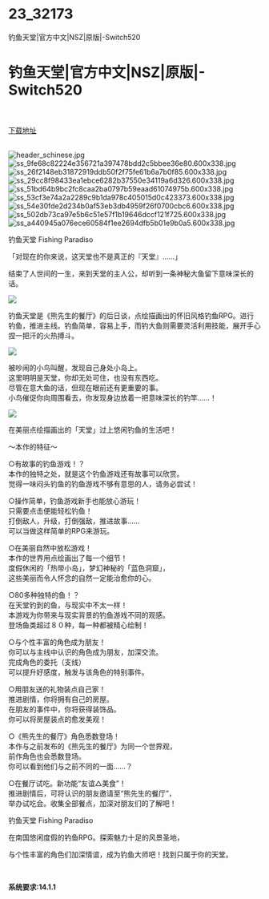 # 23_32173
钓鱼天堂|官方中文|NSZ|原版|-Switch520
# 钓鱼天堂|官方中文|NSZ|原版|-Switch520
 <br/></br>
[下载地址](https://www.switch520.cc/article/32173 "下载地址")
<br/></br>

<p><img title="header_schinese.jpg" src="https://www.switch520.cc/muke_img/2022_06_02_2ab08f95ecf49.jpg" alt="header_schinese.jpg"><br>
<img title="ss_9fe68c82224e356721a397478bdd2c5bbee36e80.600x338.jpg" src="https://www.switch520.cc/muke_img/2022_06_02_4d373dd470caa.jpg" alt="ss_9fe68c82224e356721a397478bdd2c5bbee36e80.600x338.jpg"><br>
<img title="ss_26f2148eb31872919ddb50f2f75fe61b6a7b0f85.600x338.jpg" src="https://www.switch520.cc/muke_img/2022_06_02_5a7a4879a2d15.jpg" alt="ss_26f2148eb31872919ddb50f2f75fe61b6a7b0f85.600x338.jpg"><br>
<img title="ss_29cc8f98433ea1ebce6282b37550e34119a6d326.600x338.jpg" src="https://www.switch520.cc/muke_img/2022_06_02_fc7d16b974326.jpg" alt="ss_29cc8f98433ea1ebce6282b37550e34119a6d326.600x338.jpg"><br>
<img title="ss_51bd64b9bc2fc8caa2ba0797b59eaad61074975b.600x338.jpg" src="https://www.switch520.cc/muke_img/2022_06_02_1d1b1551f4c05.jpg" alt="ss_51bd64b9bc2fc8caa2ba0797b59eaad61074975b.600x338.jpg"><br>
<img title="ss_53cf3e74a2a2289c9b1da978c405015d0c423373.600x338.jpg" src="https://www.switch520.cc/muke_img/2022_06_02_6477677c6ab57.jpg" alt="ss_53cf3e74a2a2289c9b1da978c405015d0c423373.600x338.jpg"><br>
<img title="ss_54e30fde2d234b0af53eb3db4959f26f0700cbc6.600x338.jpg" src="https://www.switch520.cc/muke_img/2022_06_02_d48fdebfd34bf.jpg" alt="ss_54e30fde2d234b0af53eb3db4959f26f0700cbc6.600x338.jpg"><br>
<img title="ss_502db73ca97e5b6c51e57f1b19646dccf121f725.600x338.jpg" src="https://www.switch520.cc/muke_img/2022_06_02_651e9ae1334c2.jpg" alt="ss_502db73ca97e5b6c51e57f1b19646dccf121f725.600x338.jpg"><br>
<img title="ss_a440945a076ece60584f1ee2694dfb5b01e9b0a5.600x338.jpg" src="https://www.switch520.cc/muke_img/2022_06_02_d844aec6040e4.jpg" alt="ss_a440945a076ece60584f1ee2694dfb5b01e9b0a5.600x338.jpg"></p>
<p>钓鱼天堂 Fishing Paradiso</p>
<p>「对现在的你来说，这天堂也不是真正的『天堂』……」</p>
<p>结束了人世间的一生，来到天堂的主人公，却听到一条神秘大鱼留下意味深长的话。</p>
<p><img src="https://cdn.cloudflare.steamstatic.com/steam/apps/1781030/extras/fishing00_wide.gif?t=1654095826"></p>
<p>钓鱼天堂是《熊先生的餐厅》的后日谈，点绘描画出的怀旧风格钓鱼RPG。进行钓鱼，推进主线。钓鱼简单，容易上手，而钓大鱼则需要灵活利用技能，展开手心捏一把汗的火热搏斗。</p>
<p><img src="https://cdn.cloudflare.steamstatic.com/steam/apps/1781030/extras/fishing01_wide.gif?t=1654095826"></p>
<p>被吵闹的小鸟叫醒，发现自己身处小岛上。<br>
这里明明是天堂，你却无处可住，也没有东西吃。<br>
尽管在意大鱼的话，但现在眼前还有更重要的事。<br>
小鸟催促你向周围看去，你发现身边放着一把意味深长的钓竿……！</p>
<p><img src="https://cdn.cloudflare.steamstatic.com/steam/apps/1781030/extras/fishing03_wide.gif?t=1654095826"></p>
<p>在美丽点绘描画出的「天堂」过上悠闲钓鱼的生活吧！</p>
<p>～本作的特征～</p>
<p>○有故事的钓鱼游戏！？<br>
本作的独特之处，就是这个钓鱼游戏还有故事可以欣赏。<br>
觉得一味闷头钓鱼的钓鱼游戏不够有意思的人，请务必尝试！</p>
<p>○操作简单，钓鱼游戏新手也能放心游玩！<br>
只需要点击便能轻松钓鱼！<br>
打倒敌人，升级，打倒强敌，推进故事……<br>
可以当做这样简单的RPG来游玩。</p>
<p>○在美丽自然中放松游戏！<br>
本作的世界用点绘画出了每一个细节！<br>
度假休闲的「热带小岛」，梦幻神秘的「蓝色洞窟」，<br>
这些美丽而令人怀念的自然一定能治愈你的心。</p>
<p>○80多种独特的鱼！？<br>
在天堂钓到的鱼，与现实中不太一样！<br>
本游戏为你带来与现实背景的钓鱼游戏不同的观感。<br>
登场鱼类超过８０种，每一种都被精心绘制！</p>
<p>○与个性丰富的角色成为朋友！<br>
你可以与主线中认识的角色成为朋友，加深交流。<br>
完成角色的委托（支线）<br>
可以提升好感度，触发与该角色的特别事件。</p>
<p>○用朋友送的礼物装点自己家！<br>
推进剧情，你将拥有自己的房屋。<br>
在朋友的事件中，你将获得装饰品。<br>
你可以将房屋装点的愈发美观！</p>
<p>○《熊先生的餐厅》角色悉数登场！<br>
本作与之前发布的《熊先生的餐厅》为同一个世界观，<br>
前作角色也会悉数登场。<br>
你可以看到他们与之前不同的一面……？</p>
<p>○在餐厅试吃。新功能“友谊△美食”！<br>
推进剧情后，可将认识的朋友邀请至“熊先生的餐厅”，<br>
举办试吃会。收集全部餐点，加深对朋友们的了解吧！</p>
<p>钓鱼天堂 Fishing Paradiso</p>
<p>在南国悠闲度假的钓鱼RPG。探索魅力十足的风景圣地，</p>
<p>与个性丰富的角色们加深情谊，成为钓鱼大师吧！找到只属于你的天堂。</p>
<p>&nbsp;</p>
<p><strong>系统要求:14.1.1</strong></p>



